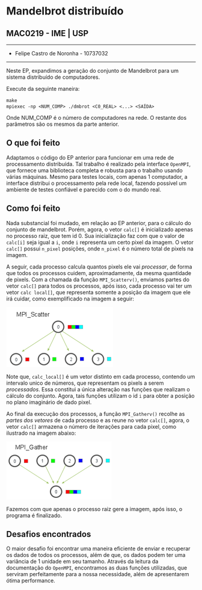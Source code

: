 # Mandelbrot distribuído
## MAC0219 - IME | USP

---

- Felipe Castro de Noronha - 10737032

---


Neste EP, expandimos a geração do conjunto de Mandelbrot para um sistema distribuído de computadores.

Execute da seguinte maneira:

    make
    mpiexec -np <NUM_COMP> ./dmbrot <C0_REAL> <...> <SAÍDA>

Onde NUM_COMP é o número de computadores na rede. O restante dos parâmetros são os mesmos da parte anterior.

## O que foi feito

Adaptamos o código do EP anterior para funcionar em uma rede de processamento distribuída. Tal trabalho é realizado pela interface `OpenMPI`, que fornece uma biblioteca completa e robusta para o trabalho usando várias máquinas. Mesmo para testes locais, com apenas 1 computador, a interface distribui o processamento pela rede local, fazendo possível um ambiente de testes confiável e parecido com o do mundo real.

## Como foi feito

Nada substancial foi mudado, em relação ao EP anterior, para o cálculo do conjunto de mandelbrot. Porém, agora, o vetor `calc[]` é inicializado apenas no processo raiz, que tem id 0. Sua inicialização faz com que o valor de `calc[i]` seja igual a `i`, onde `i` representa um certo pixel da imagem. O vetor `calc[]` possui `n_pixel` posições, onde `n_pixel` é o número total de pixels na imagem.

A seguir, cada processo calcula quantos pixels ele vai *processar*, de forma que todos os processos cuidem, aproximadamente, da mesma quantidade de pixels. Com a chamada da função `MPI_Scatterv()`, enviamos partes do vetor `calc[]` para todos os processos, após isso, cada processo vai ter um vetor `calc local[]`, que representa somente a posição da imagem que ele irá cuidar, como exemplificado na imagem a seguir:

![](img_2.png)

Note que, `calc_local[]` é um vetor distinto em cada processo, contendo um intervalo unico de números, que representam os pixels a serem *processados*. Essa constitui a única alteração nas funções que realizam o cálculo do conjunto. Agora, tais funções utilizam o id `i` para obter a posição no plano imaginário de dado pixel.

Ao final da execução dos processos, a função `MPI_Gatherv()` recolhe as *partes dos vetores* de cada processo e as reune no vetor `calc[]`, agora, o vetor `calc[]` armazena o número de iterações para cada pixel, como ilustrado na imagem abaixo:

![](img_1.png)

Fazemos com que apenas o processo raiz gere a imagem, após isso, o programa é finalizado.

## Desafios encontrados

O maior desafio foi encontrar uma maneira eficiente de enviar e recuperar os dados de todos os processos, além de que, os dados podem ter uma variância de 1 unidade em seu tamanho. Através da leitura da documentação do `OpenMPI`, encontramos as duas funções utilizadas, que serviram perfeitamente para a nossa necessidade, além de apresentarem ótima performance.
